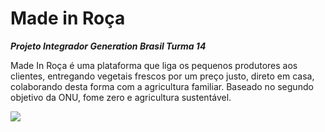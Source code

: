 # **Made in Roça**

**_Projeto Integrador Generation Brasil Turma 14_**

Made In Roça é uma plataforma que liga os pequenos produtores aos clientes, entregando vegetais frescos  por um preço justo, direto em casa, colaborando desta forma com a agricultura familiar.
Baseado no segundo objetivo da ONU, fome zero e agricultura sustentável.

![](https://i.imgur.com/XnkpS3j.png)
